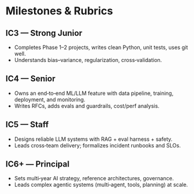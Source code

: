 # Milestones & Rubrics

## IC3 — Strong Junior
- Completes Phase 1–2 projects, writes clean Python, unit tests, uses git well.
- Understands bias–variance, regularization, cross‑validation.

## IC4 — Senior
- Owns an end‑to‑end ML/LLM feature with data pipeline, training, deployment, and monitoring.
- Writes RFCs, adds evals and guardrails, cost/perf analysis.

## IC5 — Staff
- Designs reliable LLM systems with RAG + eval harness + safety.
- Leads cross‑team delivery; formalizes incident runbooks and SLOs.

## IC6+ — Principal
- Sets multi‑year AI strategy, reference architectures, governance.
- Leads complex agentic systems (multi‑agent, tools, planning) at scale.
